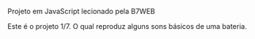 Projeto em JavaScript lecionado pela B7WEB

Este é o projeto 1/7. O qual reproduz alguns sons básicos de uma bateria.